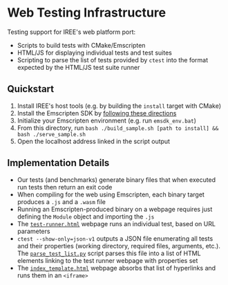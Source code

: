 # Web Testing Infrastructure

Testing support for IREE's web platform port:

* Scripts to build tests with CMake/Emscripten
* HTML/JS for displaying individual tests and test suites
* Scripting to parse the list of tests provided by `ctest` into the format
  expected by the HTML/JS test suite runner

## Quickstart

1. Install IREE's host tools (e.g. by building the `install` target with CMake)
2. Install the Emscripten SDK by
   [following these directions](https://emscripten.org/docs/getting_started/downloads.html)
3. Initialize your Emscripten environment (e.g. run `emsdk_env.bat`)
4. From this directory, run `bash ./build_sample.sh [path to install] && bash ./serve_sample.sh`
5. Open the localhost address linked in the script output

## Implementation Details

* Our tests (and benchmarks) generate binary files that when executed run tests
  then return an exit code
* When compiling for the web using Emscripten, each binary target produces a
  `.js` and a `.wasm` file
* Running an Emscripten-produced binary on a webpage requires just defining the
  `Module` object and importing the `.js`
* The [`test-runner.html`](test-runner.html) webpage runs an individual test,
  based on URL parameters
* `ctest --show-only=json-v1` outputs a JSON file enumerating all tests and
  their properties (working directory, required files, arguments, etc.). The
  [`parse_test_list.py`](parse_test_list.py) script parses this file into a
  list of HTML elements linking to the test runner webpage with properties set
* The [`index_template.html`](index_template.html) webpage absorbs that list
  of hyperlinks and runs them in an `<iframe>`
